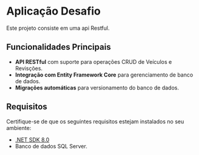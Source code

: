 # Aplicação Desafio

Este projeto consiste em uma api Restful.

## Funcionalidades Principais

- **API RESTful** com suporte para operações CRUD de Veículos e Revisções.
- **Integração com Entity Framework Core** para gerenciamento de banco de dados.
- **Migrações automáticas** para versionamento do banco de dados.

## Requisitos

Certifique-se de que os seguintes requisitos estejam instalados no seu ambiente:
- [.NET SDK 8.0](https://dotnet.microsoft.com/download)
- Banco de dados SQL Server.
